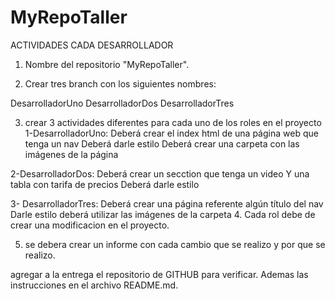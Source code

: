 # MyRepoTaller
ACTIVIDADES CADA DESARROLLADOR 
1. Nombre del repositorio "MyRepoTaller".

2. Crear tres branch con los siguientes nombres:

DesarrolladorUno
DesarrolladorDos
DesarrolladorTres

3. crear 3 actividades diferentes para cada uno de los roles en el proyecto
1-DesarrolladorUno:
 Deberá crear el index html de una página web que tenga un nav
Deberá darle estilo 
Deberá crear una carpeta con las imágenes de la página

2-DesarrolladorDos:
Deberá crear un secction que tenga un video
Y una tabla con tarifa de precios 
Deberá darle estilo


3- DesarrolladorTres:
Deberá crear una página referente algún título del nav
Darle estilo
deberá utilizar las imágenes de la carpeta 
4. Cada rol debe de crear una modificacion en el proyecto.

5. se debera crear un informe con cada cambio que se realizo y por que se realizo.

agregar a la entrega el repositorio de GITHUB para verificar. Ademas las instrucciones en el archivo README.md.

